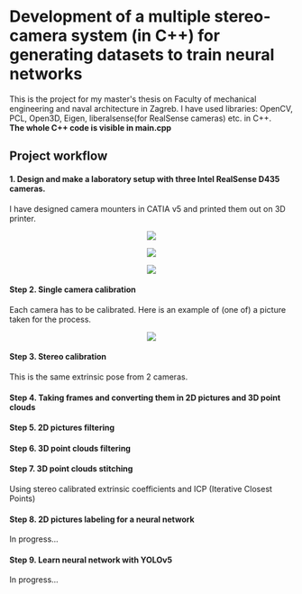 # Development of a multiple stereo-camera system (in C++) for generating datasets to train neural networks
This is the project for my master's thesis on Faculty of mechanical engineering and naval architecture in Zagreb. 
I have used libraries: OpenCV, PCL, Open3D, Eigen, liberalsense(for RealSense cameras) etc. in C++.       
**The whole C++ code is visible in main.cpp**               


## Project workflow

#### 1. Design and make a laboratory setup with three Intel RealSense D435 cameras.      
I have designed camera mounters in CATIA v5 and printed them out on 3D printer.
<p align="center">
  <img src="https://user-images.githubusercontent.com/96240235/167845597-a045333a-baa1-4c78-bd2a-e993177bfe81.png" />
</p>
<p align="center">
  <img src="https://user-images.githubusercontent.com/96240235/167845633-7793631e-af89-4836-9aa9-8ab96b884bf6.png" />
</p>
<p align="center">
  <img src="https://user-images.githubusercontent.com/96240235/167847945-50d6187c-d999-4552-99e9-e49f93237d7a.jpeg" />
</p>


#### Step 2. Single camera calibration  
Each camera has to be calibrated. Here is an example of (one of) a picture taken for the process.
<p align="center">
  <img src="https://user-images.githubusercontent.com/96240235/167884116-37fb5a6c-d193-4bfb-9711-a0eff424f1a1.png" />
</p>


#### Step 3. Stereo calibration      
This is the same extrinsic pose from 2 cameras.      


#### Step 4. Taking frames and converting them in 2D pictures and 3D point clouds      


#### Step 5. 2D pictures filtering

#### Step 6. 3D point clouds filtering

#### Step 7. 3D point clouds stitching       
Using stereo calibrated extrinsic coefficients and ICP (Iterative Closest Points)

#### Step 8. 2D pictures labeling for a neural network       
In progress...

#### Step 9. Learn neural network with YOLOv5  
In progress...

